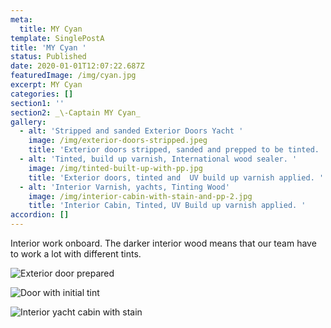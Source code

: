 ```yaml
---
meta:
  title: MY Cyan
template: SinglePostA
title: 'MY Cyan '
status: Published
date: 2020-01-01T12:07:22.687Z
featuredImage: /img/cyan.jpg
excerpt: MY Cyan
categories: []
section1: ''
section2: _\-Captain MY Cyan_
gallery:
  - alt: 'Stripped and sanded Exterior Doors Yacht '
    image: /img/exterior-doors-stripped.jpeg
    title: 'Exterior doors stripped, sanded and prepped to be tinted.  '
  - alt: 'Tinted, build up varnish, International wood sealer. '
    image: /img/tinted-built-up-with-pp.jpg
    title: 'Exterior doors, tinted and  UV build up varnish applied. '
  - alt: 'Interior Varnish, yachts, Tinting Wood'
    image: /img/interior-cabin-with-stain-and-pp-2.jpg
    title: 'Interior Cabin, Tinted, UV Build up varnish applied. '
accordion: []
---
```

Interior work onboard. The darker interior wood means that our team have to work a lot with different tints.

![Exterior door prepared](/img/exterior-doors-stripped.jpeg)

![Door with initial tint](/img/tinted-built-up-with-pp.jpg)

![Interior yacht cabin with stain](/img/interior-cabin-with-stain-and-pp-2.jpg)
